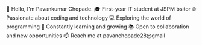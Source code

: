 👋 Hello, I'm Pavankumar Chopade.
🎓 First-year IT student at JSPM bsitor
🌐 Passionate about coding and technology
💻 Exploring the world of programming
🚀 Constantly learning and growing
📚 Open to collaboration and new opportunities
📫 Reach me at pavanchopade28@gmail 
